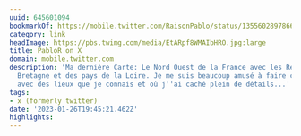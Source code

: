 ```yaml
---
uuid: 645601094
bookmarkOf: https://mobile.twitter.com/RaisonPablo/status/1355602897866776579/photo/1
category: link
headImage: https://pbs.twimg.com/media/EtARpf8WMAIbHRO.jpg:large
title: PabloR on X
domain: mobile.twitter.com
description: 'Ma dernière Carte: Le Nord Ouest de la France avec les Régions de Normandie,  de
  Bretagne et des pays de la Loire. Je me suis beaucoup amusé à faire cette carte
  avec des lieux que je connais et où j''ai caché plein de détails...'
tags:
- x (formerly twitter)
date: '2023-01-26T19:45:21.462Z'
highlights:
---
```




